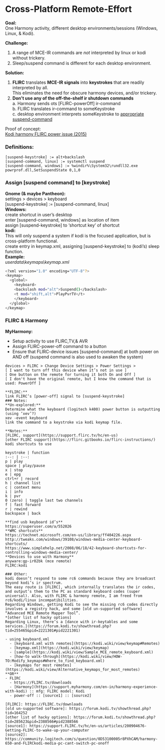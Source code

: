 
# Cross-Platform Remote-Effort

**Goal:**  
One Harmony activity, different desktop environments/sessions (Windows, Linux, & Kodi).  

**Challenge:**  
1. A range of MCE-IR commands are _not_ interpreted by linux or kodi without trickery.  
2. Sleep/suspend command is different for each desktop environment.  

**Solution:**  
1.  **FLIRC** translates **MCE-IR signals** into **keystrokes** that are readily interpreted by all.  
This eliminates the need for obscure harmony devices, and/or trickery.  
2. **Don't use any of the off-the-shelf ir shutdown commands**  
	a. Harmony sends ots [FLIRC-powerOff] ir-command  
	b. FLIRC translates ir-command to someKeystroke  
	c. desktop environment interprets someKeystroke to [appropriate suspend-command](#assign-suspend-command-to-keystroke-)  

Proof of concept:  
[Kodi harmony FLIRC power issue (2015)](http://forum.FLIRC.tv/index.php?/topic/1997-FLIRC-harmony-kodi-and-suspend/)  

### Definitions:
```
[suspend-keystroke] := alt+backslash
[suspend-command, linux] := systemctl suspend
[suspend-command, windows] := %windir%\System32\rundll32.exe powrprof.dll,SetSuspendState 0,1,0
```

### Assign [suspend command] to [keystroke]
**Gnome (& maybe Pantheon):**  
settings > devices > keyboard  
[suspend-keystroke] := [suspend-command, linux]  
**Windows:**  
create shortcut in user’s desktop  
enter [suspend-command, windows] as location of item  
assign [suspend-keystroke] to ‘shortcut key’ of shortcut  
**kodi:**  
This will only suspend a system if kodi is the focused application, but is cross-platform functional.  
create entry in keymap.xml, assigning [suspend-keystroke] to (kodi’s) sleep function.  
**Example:**  
_userdata\keymaps\keymap.xml_  
```sh
<?xml version="1.0" encoding="UTF-8"?>
<keymap>
  <global>
	<keyboard>
  	<backslash mod="alt">Suspend()</backslash>
  	<t mod="shift,alt">PlayPvrTV</t>
	</keyboard>
  </global>
</keymap>
```
### FLIRC & Harmony
**MyHarmony:**  
- Setup activity to use FLIRC,TV,& AVR  
- Assign FLIRC-power-off command to a button    
- Ensure that FLIRC-device issues [suspend-command] at both power on AND off (suspend command is also used to awaken the system)
```
devices > FLIRC > Change Device Settings > Power Settings >  
[ I want to turn off this device when it’s not in use ]  
[ One button on the remote for turning it both On and Off ]  
[ I don't have the original remote, but I know the command that is used: PowerOff ]  

**FLIRC:**  
link FLIRC’s [power-off] signal to [suspend-keystroke]  
### Notes:
**Un-explored:**  
Determine what the keyboard (logitech k400) power button is outputting (using ‘xev’?)  
xev -event keyboard  
link the command to a keystroke via kodi keymap file.  

**Notes:**  
[FLIRC, support](https://support.flirc.tv/hc/en-us)  
[other FLIRC support](https://flirc.gitbooks.io/flirc-instructions/)  
kodi shortcuts to use  

keystroke | function
:--: | :--:
p | play
space | play/pause
x | stop
e | epg
ctrl+r | record
h | channel list
c | context menu
i | info
k | pvr
0 (zero) | toggle last two channels
f | fast forward
r | rewind
backspace | back

**find usb keyboard id’s**  
https://superuser.com/a/552026  
**WMC shortcuts**  
https://technet.microsoft.com/en-us/library/ff404226.aspx  
http://tweaks.com/windows/39108/windows-media-center-keyboard-shortcuts/  
https://www.simplehelp.net/2008/06/18/42-keyboard-shortcuts-for-controlling-windows-media-center/  
**Devices to use with Harmony**  
anyware:gp-ir02bk (mce remote)  
FLIRC:kodi  

### Other:
kodi doesn’t respond to some rc6 commands because they are broadcast beyond kodi’s ir spectrum.  
The easy route is [FLIRC], which internally translates the ir codes, and output’s them to the PC as standard keyboard codes (super universal). Also, with FLIRC & harmony remote, I am freed from rc6/kodi/linux incompatibilities.  
Regarding Windows, getting Kodi to see the missing rc6 codes directly involves a registry hack, and some [old un-supported software] “Advanced MCE Remote Mapper Tool”.  
*[other list of hacky options]  
Regarding Linux, there’s a [dance with ir-keytables and some services.](https://forum.kodi.tv/showthread.php?tid=255465&pid=2221301#pid2221301)  

- using keyboard.xml
  - [keyboard.xml with remotes](https://kodi.wiki/view/keymap#Remotes)
  - [keymap.xml](https://kodi.wiki/view/keymap)
  - [sample](https://kodi.wiki/view/Sample_MCE_remote_keyboard.xml)
  - [how-to walk-through](https://kodi.wiki/view/HOW-TO:Modify_keymaps#Where_to_find_keyboard.xml)
  - [keymaps for most remotes](https://kodi.wiki/view/Alternative_keymaps_for_most_remotes)
**OR**
- FLIRC
  - https://FLIRC.tv/downloads
  - [Harmony](https://support.myharmony.com/en-in/harmony-experience-with-kodi) :: mfg: FLIRC model: Kodi
  - power-off :: [source1] :: [source2]

[FLIRC]: https://FLIRC.tv/downloads
[old un-supported software]: https://forum.kodi.tv/showthread.php?tid=164252
[other list of hacky options]: https://forum.kodi.tv/showthread.php?tid=285623&pid=2388566#pid2388566
[source1]: https://support.FLIRC.tv/hc/en-us/articles/200904676-Getting-FLIRC-to-wake-up-your-computer
[source2]: https://community.logitech.com/s/question/0D53100005r8PXhCAM/harmony-650-and-FLIRCkodi-media-pc-cant-switch-pc-onoff

